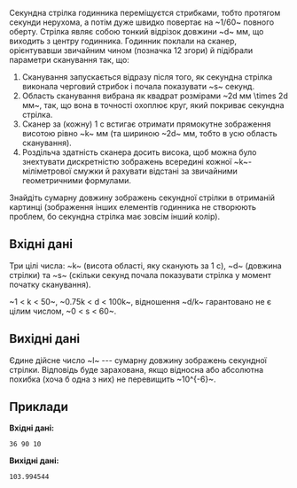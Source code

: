 ﻿Секундна стрілка годинника переміщуєтся стрибками, тобто протягом секунди нерухома, а потім дуже швидко повертає на ~1/60~ повного оберту. Стрілка являє собою тонкий відрізок довжини ~d~ мм, що виходить з центру годинника.
Годинник поклали на сканер, орієнтувавши звичайним чином (позначка 12 згори) й підібрали параметри сканування так, що:

1.  Сканування запускається відразу після того, як секундна стрілка виконала черговий стрибок і почала показувати ~s~ секунд.
2.  Область сканування вибрана як квадрат розмірами ~2d мм \times 2d мм~, так, що вона в точності охоплює круг, який покриває секундна стрілка.
3.  Сканер за (кожну) 1 с встигає отримати прямокутне зображення висотою рівно ~k~ мм (та шириною ~2d~ мм, тобто в усю область сканування).
4.  Роздільча здатність сканера досить висока, щоб можна було знехтувати дискретністю зображень всередині кожної ~k~-міліметрової смужки й рахувати відстані за звичайними геометричними формулами.

Знайдіть сумарну довжину зображень секундної стрілки в отриманій картинці (зображення інших елементів годинника не створюють проблем, бо секундна стрілка має зовсім інший колір).

## Вхідні дані
Три цілі числа: ~k~ (висота області, яку сканують за 1 с), ~d~ (довжина стрілки) та ~s~ (скільки секунд почала показувати стрілка у момент початку сканування).

~1 < k < 50~,
~0.75k < d < 100k~,
відношення ~d/k~ гарантовано не є цілим числом,
~0 < s < 60~.

## Вихідні дані
Єдине дійсне число ~l~ --- сумарну довжину зображень секундної стрілки.
Відповідь буде зарахована, якщо відносна або абсолютна похибка (хоча б одна з них) не перевищить ~10^{-6}~.

## Приклади
**Вхідні дані:**
```
36 90 10
```

**Вихідні дані:**
```
103.994544
```